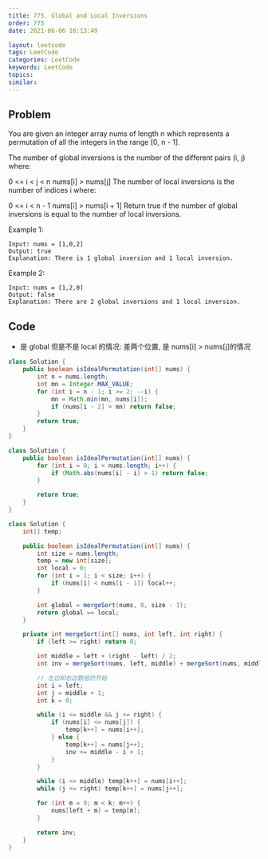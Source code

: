 ```yaml
---
title: 775. Global and Local Inversions
order: 775
date: 2021-06-06 16:13:49

layout: leetcode
tags: LeetCode
categories: LeetCode
keywords: LeetCode
topics:
similar:
---
```


## Problem

You are given an integer array nums of length n which represents a permutation of all the integers in the range [0, n - 1].

The number of global inversions is the number of the different pairs (i, j) where:

0 <= i < j < n
nums[i] > nums[j]
The number of local inversions is the number of indices i where:

0 <= i < n - 1
nums[i] > nums[i + 1]
Return true if the number of global inversions is equal to the number of local inversions.

Example 1:

```
Input: nums = [1,0,2]
Output: true
Explanation: There is 1 global inversion and 1 local inversion.
```

Example 2:

```
Input: nums = [1,2,0]
Output: false
Explanation: There are 2 global inversions and 1 local inversion.
```

## Code

- 是 global 但是不是 local 的情况: 差两个位置, 是 nums[i] > nums[j]的情况

```java
class Solution {
    public boolean isIdealPermutation(int[] nums) {
        int n = nums.length;
        int mn = Integer.MAX_VALUE;
        for (int i = n - 1; i >= 2; --i) {
            mn = Math.min(mn, nums[i]);
            if (nums[i - 2] > mn) return false;
        }
        return true;
    }
}
```

```java
class Solution {
    public boolean isIdealPermutation(int[] nums) {
        for (int i = 0; i < nums.length; i++) {
            if (Math.abs(nums[i] - i) > 1) return false;
        }

        return true;
    }
}
```

```java
class Solution {
    int[] temp;

    public boolean isIdealPermutation(int[] nums) {
        int size = nums.length;
        temp = new int[size];
        int local = 0;
        for (int i = 1; i < size; i++) {
            if (nums[i] < nums[i - 1]) local++;
        }

        int global = mergeSort(nums, 0, size - 1);
        return global == local;
    }

    private int mergeSort(int[] nums, int left, int right) {
        if (left >= right) return 0;

        int middle = left + (right - left) / 2;
        int inv = mergeSort(nums, left, middle) + mergeSort(nums, middle + 1, right);

        // 左边和右边数组的开始
        int i = left;
        int j = middle + 1;
        int k = 0;

        while (i <= middle && j <= right) {
            if (nums[i] <= nums[j]) {
                temp[k++] = nums[i++];
            } else {
                temp[k++] = nums[j++];
                inv += middle - i + 1;
            }
        }

        while (i <= middle) temp[k++] = nums[i++];
        while (j <= right) temp[k++] = nums[j++];

        for (int m = 0; m < k; m++) {
            nums[left + m] = temp[m];
        }

        return inv;
    }
}
```
